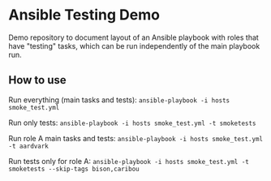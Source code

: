 # Ansible Testing Demo

Demo repository to document layout of an Ansible playbook with roles that have "testing" tasks, which can be run independently of the main playbook run.

## How to use
Run everything (main tasks and tests):
```ansible-playbook -i hosts smoke_test.yml```

Run only tests:
```ansible-playbook -i hosts smoke_test.yml -t smoketests```

Run role A main tasks and tests:
```ansible-playbook -i hosts smoke_test.yml -t aardvark```

Run tests only for role A:
```ansible-playbook -i hosts smoke_test.yml -t smoketests --skip-tags bison,caribou```

